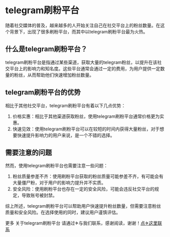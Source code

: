 # telegram刷粉平台

随着社交媒体的普及，越来越多的人开始关注自己在社交平台上的粉丝数量。在这个背景下，出现了很多刷粉平台，而其中以telegram刷粉平台最为火热。

## 什么是telegram刷粉平台？

telegram刷粉平台是指通过某些渠道，获取大量的telegram粉丝，以提升在该社交平台上的影响力和知名度。这些平台通常会通过一定的费用，为用户提供一定数量的粉丝，从而帮助他们快速增加粉丝数量。

## telegram刷粉平台的优势

相比于其他社交平台，telegram刷粉平台有着以下几点优势：

1. 价格实惠：相比于其他渠道获取粉丝，使用telegram刷粉平台通常价格更为实惠。
2. 快速见效：使用telegram刷粉平台可以在较短的时间内获得大量粉丝，对于想要快速提升影响力的用户来说，是一个不错的选择。

## 需要注意的问题

然而，使用telegram刷粉平台也需要注意一些问题：

1. 粉丝质量参差不齐：使用刷粉平台获取的粉丝质量可能参差不齐，有可能会有大量僵尸粉，对于用户的影响力提升并不实质。
2. 安全风险：使用刷粉平台也存在一定的安全风险，可能会违反社交平台的规定，导致账号被封禁。

综上所述，telegram刷粉平台可以帮助用户快速提升粉丝数量，但需要注意粉丝质量和安全风险。在选择使用的同时，建议用户谨慎评估。

更多 关于telegram刷粉平台 请通过✈与我们联系，感谢阅读，谢谢！[点✈这里联系](https://ss.k02.cc)